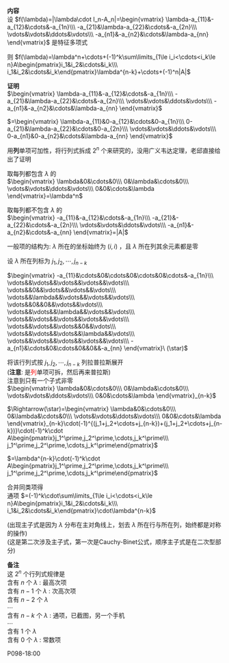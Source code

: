 **内容**  
设 $f(\lambda)=|\lambda\cdot I_n-A_n|=\begin{vmatrix}  
\lambda-a_{11}&-a_{12}&\cdots&-a_{1n}\\\  
-a_{21}&\lambda-a_{22}&\cdots&-a_{2n}\\\  
\vdots&\vdots&\ddots&\vdots\\\  
-a_{n1}&-a_{n2}&\cdots&\lambda-a_{nn}  
\end{vmatrix}$ 是特征多项式  
  
则 $f(\lambda)=\lambda^n+\cdots+(-1)^k\sum\limits_{1\le i_i<\cdots<i_k\le n}A\begin{pmatrix}i_1&i_2&\cdots&i_k\\\ i_1&i_2&\cdots&i_k\end{pmatrix}\lambda^{n-k}+\cdots+(-1)^n|A|$  
  
**证明**  
$\begin{vmatrix}  
\lambda-a_{11}&-a_{12}&\cdots&-a_{1n}\\\  
-a_{21}&\lambda-a_{22}&\cdots&-a_{2n}\\\  
\vdots&\vdots&\ddots&\vdots\\\  
-a_{n1}&-a_{n2}&\cdots&\lambda-a_{nn}  
\end{vmatrix}$  
  
$=\begin{vmatrix}  
\lambda-a_{11}&0-a_{12}&\cdots&0-a_{1n}\\\  
0-a_{21}&\lambda-a_{22}&\cdots&0-a_{2n}\\\  
\vdots&\vdots&\ddots&\vdots\\\  
0-a_{n1}&0-a_{n2}&\cdots&\lambda-a_{nn}  
\end{vmatrix}$  
  
用**列**单项可加性，将行列式拆成 $2^n$ 个来研究的，没用广义韦达定理，老邱直接给出了证明  
  
取每列都包含 $\lambda$ 的  
$\begin{vmatrix}  
\lambda&0&\cdots&0\\\  
0&\lambda&\cdots&0\\\  
\vdots&\vdots&\ddots&\vdots\\\  
0&0&\cdots&\lambda  
\end{vmatrix}=\lambda^n$  
  
取每列都不包含 $\lambda$ 的  
$\begin{vmatrix}  
-a_{11}&-a_{12}&\cdots&-a_{1n}\\\  
-a_{21}&-a_{22}&\cdots&-a_{2n}\\\  
\vdots&\vdots&\ddots&\vdots\\\  
-a_{n1}&-a_{n2}&\cdots&-a_{nn}  
\end{vmatrix}=|A|$  
  
一般项的结构为: $\lambda$ 所在的坐标始终为 $(i,i)$ ，且 $\lambda$ 所在列其余元素都是零  
  
设 $\lambda$ 所在列标为 $j_1,j_2,\cdots,j_{n-k}$  
  
$\begin{vmatrix}  
-a_{11}&\cdots&0&\cdots&0&\cdots&0&\cdots&-a_{1n}\\\  
\vdots&&\vdots&&\vdots&&\vdots&&\vdots\\\  
\vdots&&0&&\vdots&&\vdots&&\vdots\\\  
\vdots&&\lambda&&\vdots&&\vdots&&\vdots\\\  
\vdots&&0&&0&&\vdots&&\vdots\\\  
\vdots&&\vdots&&\lambda&&\vdots&&\vdots\\\  
\vdots&&\vdots&&\vdots&&\vdots&&\vdots\\\  
\vdots&&\vdots&&\vdots&&0&&\vdots\\\  
\vdots&&\vdots&&\vdots&&\lambda&&\vdots\\\  
\vdots&&\vdots&&\vdots&&\vdots&&\vdots\\\  
-a_{n1}&\cdots&0&\cdots&0&&0&&-a_{nn}  
\end{vmatrix}\ (\star)$  
  
将该行列式按 $j_1,j_2,\cdots,j_{n-k}$ 列拉普拉斯展开  
(**注意**: 是<font color=red>列</font>单项可拆，然后再来普拉斯)  
注意到只有一个子式非零  
$\begin{vmatrix}  
\lambda&0&\cdots&0\\\  
0&\lambda&\cdots&0\\\  
\vdots&\vdots&\ddots&\vdots\\\  
0&0&\cdots&\lambda  
\end{vmatrix}_{n-k}$  
  
$\Rightarrow(\star)=\begin{vmatrix}  
\lambda&0&\cdots&0\\\  
0&\lambda&\cdots&0\\\  
\vdots&\vdots&\ddots&\vdots\\\  
0&0&\cdots&\lambda  
\end{vmatrix}_{n-k}\cdot(-1)^{(j_1+j_2+\cdots+j_{n-k})+(j_1+j_2+\cdots+j_{n-k})}\cdot(-1)^k\cdot  
A\begin{pmatrix}j_1^\prime,j_2^\prime,\cdots,j_k^\prime\\\ j_1^\prime,j_2^\prime,\cdots,j_k^\prime\end{pmatrix}$  
  
$=\lambda^{n-k}\cdot(-1)^k\cdot  
A\begin{pmatrix}j_1^\prime,j_2^\prime,\cdots,j_k^\prime\\\ j_1^\prime,j_2^\prime,\cdots,j_k^\prime\end{pmatrix}$  
  
合并同类项得  
通项 $=(-1)^k\cdot\sum\limits_{1\le i_i<\cdots<i_k\le n}A\begin{pmatrix}i_1&i_2&\cdots&i_k\\\ i_1&i_2&\cdots&i_k\end{pmatrix}\cdot\lambda^{n-k}$  
  
(出现主子式是因为 $\lambda$ 分布在主对角线上，划去 $\lambda$ 所在行与所在列，始终都是对称的操作)  
(这是第二次涉及主子式，第一次是Cauchy-Binet公式，顺序主子式是在二次型部分)  
  
  
**备注**  
这 $2^n$ 个行列式规律是  
含有 $n$ 个 $\lambda$ : 最高次项  
含有 $n-1$ 个 $\lambda$ : 次高次项  
含有 $n-2$ 个 $\lambda$  
$\cdots$  
含有 $n-k$ 个 $\lambda$ : 通项，已截图，另一个手机  
$\cdots$  
含有 $1$ 个 $\lambda$  
含有 $0$ 个 $\lambda$ : 常数项  
  
P098-18:00  
